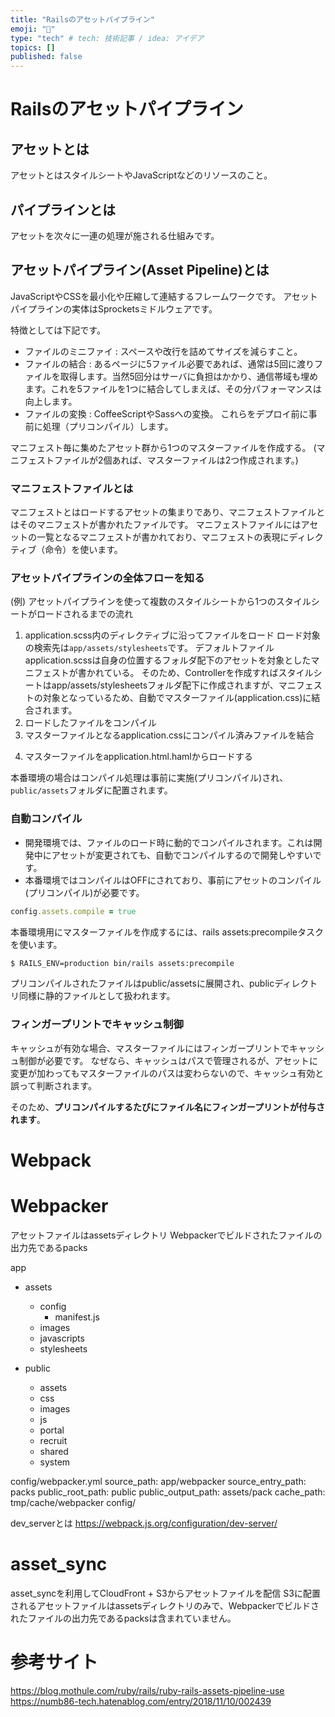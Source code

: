 ```yaml
---
title: "Railsのアセットパイプライン"
emoji: "📌"
type: "tech" # tech: 技術記事 / idea: アイデア
topics: []
published: false
---
```


# Railsのアセットパイプライン

## アセットとは
アセットとはスタイルシートやJavaScriptなどのリソースのこと。

## パイプラインとは
アセットを次々に一連の処理が施される仕組みです。

## アセットパイプライン(Asset Pipeline)とは
JavaScriptやCSSを最小化や圧縮して連結するフレームワークです。
アセットパイプラインの実体はSprocketsミドルウェアです。

特徴としては下記です。
- ファイルのミニファイ : スペースや改行を詰めてサイズを減らすこと。
- ファイルの結合 : あるページに5ファイル必要であれば、通常は5回に渡りファイルを取得します。当然5回分はサーバに負担はかかり、通信帯域も埋めます。これを5ファイルを1つに結合してしまえば、その分パフォーマンスは向上します。
- ファイルの変換 : CoffeeScriptやSassへの変換。
これらをデプロイ前に事前に処理（プリコンパイル）します。

マニフェスト毎に集めたアセット群から1つのマスターファイルを作成する。
(マニフェストファイルが2個あれば、マスターファイルは2つ作成されます。)

### マニフェストファイルとは
マニフェストとはロードするアセットの集まりであり、マニフェストファイルとはそのマニフェストが書かれたファイルです。
マニフェストファイルにはアセットの一覧となるマニフェストが書かれており、マニフェストの表現にディレクティブ（命令）を使います。

### アセットパイプラインの全体フローを知る
(例) アセットパイプラインを使って複数のスタイルシートから1つのスタイルシートがロードされるまでの流れ

1. application.scss内のディレクティブに沿ってファイルをロード
  ロード対象の検索先は`app/assets/stylesheets`です。
  デフォルトファイルapplication.scssは自身の位置するフォルダ配下のアセットを対象としたマニフェストが書かれている。
  そのため、Controllerを作成すればスタイルシートはapp/assets/stylesheetsフォルダ配下に作成されますが、マニフェストの対象となっているため、自動でマスターファイル(application.css)に結合されます。
2. ロードしたファイルをコンパイル
3. マスターファイルとなるapplication.cssにコンパイル済みファイルを結合
  <!-- 具体的にどうなるのかわからん。 -->
4. マスターファイルをapplication.html.hamlからロードする

本番環境の場合はコンパイル処理は事前に実施(プリコンパイル)され、`public/assets`フォルダに配置されます。

### 自動コンパイル
- 開発環境では、ファイルのロード時に動的でコンパイルされます。これは開発中にアセットが変更されても、自動でコンパイルするので開発しやすいです。
- 本番環境ではコンパイルはOFFにされており、事前にアセットのコンパイル(プリコンパイル)が必要です。
```ruby
config.assets.compile = true
```

本番環境用にマスターファイルを作成するには、rails assets:precompileタスクを使います。
```sh
$ RAILS_ENV=production bin/rails assets:precompile
```
プリコンパイルされたファイルはpublic/assetsに展開され、publicディレクトリ同様に静的ファイルとして扱われます。

### フィンガープリントでキャッシュ制御
キャッシュが有効な場合、マスターファイルにはフィンガープリントでキャッシュ制御が必要です。
なぜなら、キャッシュはパスで管理されるが、アセットに変更が加わってもマスターファイルのパスは変わらないので、キャッシュ有効と誤って判断されます。

そのため、**プリコンパイルするたびにファイル名にフィンガープリントが付与されます**。




# Webpack


# Webpacker
アセットファイルはassetsディレクトリ
Webpackerでビルドされたファイルの出力先であるpacks


app
  - assets
    - config
      - manifest.js
    - images
    - javascripts
    - stylesheets

- public
  - assets
  - css
  - images
  - js
  - portal
  - recruit
  - shared
  - system

config/webpacker.yml
  source_path: app/webpacker
  source_entry_path: packs
  public_root_path: public
  public_output_path: assets/pack
  cache_path: tmp/cache/webpacker
config/

dev_serverとは
https://webpack.js.org/configuration/dev-server/


# asset_sync
asset_syncを利用してCloudFront + S3からアセットファイルを配信
S3に配置されるアセットファイルはassetsディレクトリのみで、Webpackerでビルドされたファイルの出力先であるpacksは含まれていません。



# 参考サイト
https://blog.mothule.com/ruby/rails/ruby-rails-assets-pipeline-use
https://numb86-tech.hatenablog.com/entry/2018/11/10/002439